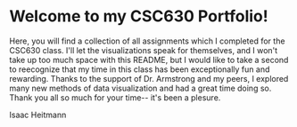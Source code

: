# Welcome to my CSC630 Portfolio! 

Here, you will find a collection of all assignments which I completed for the CSC630 class. 
I'll let the visualizations speak for themselves, and I won't take up too much space with this README, 
but I would like to take a second to reecognize that my time in this class has been exceptionally fun and 
rewarding. Thanks to the support of Dr. Armstrong and my peers, I explored many new methods of data
visualization and had a great time doing so. Thank you all so much for your time-- it's been a plesure.

Isaac Heitmann 
